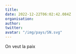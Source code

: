 ```yaml
---
title: 
date: 2022-12-22T06:02:42.084Z
organisation: 
author: 
twitter: 
avatar: "/img/pays/SN.svg"
---
```


On veut la paix